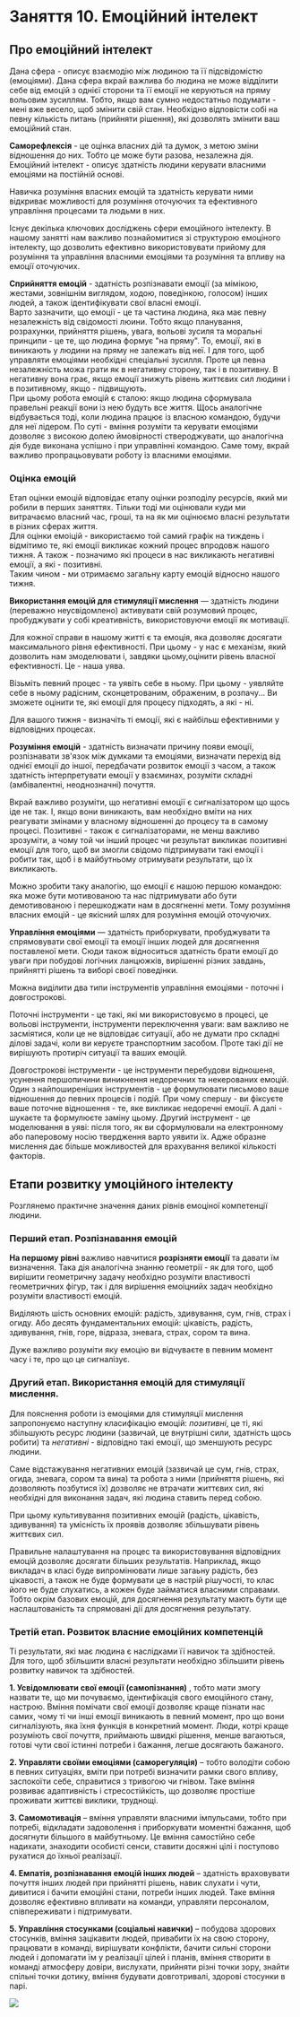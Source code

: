 # Заняття 10. Емоційний інтелект
## Про емоційний інтелект
Дана сфера - описує взаємодію між людиною та її підсвідомістю (емоціями). Дана сфера вкрай важлива бо людина не може відділити себе від емоцій з однієї сторони та її емоції не керуються на пряму вольовим зусиллям. Тобто, якщо вам сумно недостатньо подумати - мені вже весело, щоб змінити свій стан. Необхідно відповісти собі на певну кількість питань (прийняти рішення), які дозволять змінити ваш емоційний стан.  
  
**Саморефлексія** - це оцінка власних дій та думок, з метою зміни відношення до них. Тобто це може бути разова, незалежна дія. 
Емоційний інтелект - описує здатність людини керувати власними емоціями на постійній основі.  
  
Навичка розуміння власних емоцій та здатність керувати ними відкриває можливості для розуміння оточуючих та ефективного управління процесами та людьми в них.  
  
Існує декілька ключових досліджень сфери емоційного інтелекту.  В нашому занятті нам важливо познайомитися зі структурою емоціного інтелекту, що дозволить ефективно використовувати прийому для розуміння та управління власними емоціями та розуміння та впливу на емоції оточуючих.  
  
**Сприйняття емоцій** - здатність розпізнавати емоції (за мімікою, жестами, зовнішнім виглядом, ходою, поведінкою, голосом) інших людей, а також ідентифікувати свої власні емоції.  
Варто зазначити, що емоції - це та частина людина, яка має певну незалежність від свідомості люини. Тобто якщо планування, розрахунки, прийняття рішень, увага, вольові зусиля та моральні принципи - це те, що людина формує "на пряму". То, емоції, які в виникають у людини на пряму не залежать від неї.  І для того, щоб управляти емоціями необхідні спеціальні зусилля.  Проте ця певна незалежність можа грати як в негативну сторону, так і в позитивну. В негативну вона грає, якщо емоції знижуть рівень життєвих сил людини і в позитивному, якщо - підвищують.  
При цьому робота емоцій є сталою: якщо людина сформувала правельні реакції вони із нею будуть все життя.  Щось аналогічне відбувається тоді, коли людина працює із власною командою, будучи для неї лідером. По суті - вміння розуміти та керувати емоціями дозволяє з високою долею ймовірності ствероджувати, що аналогічна дія буде виконана успішно і при управлінні командою.
Саме тому, вкрай важливо пропрацьовувати роботу із власними емоціями.  

### Оцінка емоцій
Етап оцінки емоцій відповідає етапу оцінки розподілу ресурсів, який ми робили в перших заняттях. Тільки тоді ми оцінювали куди ми витрачаємо власний час, гроші, та на як ми оцінюємо власні результати в різних сферах життя.  
Для оцінки емоіцій - використаємо той самий графік на тиждень і відмітимо те, які емоції викликає кожний процес впродовж нашого тижня.  А також - позначимо які процеси в нас викликають негативні емоції, а які - позитивні.  
Таким чином - ми отримаємо загальну карту емоцій відносно нашого тижня.  

  
**Використання емоцій для стимуляції мислення** — здатність людини (переважно неусвідомлено) активувати свій розумовий процес, пробуджувати у собі креативність, використовуючи емоції як мотивації.  
  
Для кожної справи в нашому житті є та емоція, яка дозволяє досягати максимального рівня ефективності.  При цьому - у нас є механізм, який дозволить нам змоделювати і, завдяки цьому,оцінити рівень власної ефективності. Це - наша уява.  

Візьміть певний процес - та уявіть себе в ньому. При цьому - уявляйте себе в ньому радісним, сконцетрованим, ображеним, в розпачу... Ви зможете оцінити те, які емоції для процесу підходять, а які - ні.   
  
Для вашого тижня - визначіть ті емоції, які є найбільш ефективними у відповідних процесах.

**Розуміння емоцій** - здатність визначати причину появи емоції, розпізнавати зв'язок між думками та емоціями, визначати перехід від однієї емоції до іншої, передбачати розвиток емоції з часом, а також здатність інтерпретувати емоції у взаєминах, розуміти складні (амбівалентні, неоднозначні) почуття.  

Вкрай важливо розуміти, що негативні емоції є сигналізатором що щось іде не так. І, якщо вони виникають, вам необхідно вміти на них реагувати змінами у власному відношенні до процесу та в самому процесі. Позитивні - також є сигналізаторами, не менш важливо зрозуміти, а чому той чи інший процес чи результат викликає позитивні емоції для того, щоб ви змогли свідомо підтримувати такі емоції і робити так, щоб і в майбутньому отримувати результати, що їх викликають.  
  
Можно зробити таку аналогію, що емоції є нашою першою командою: яка може бути мотивованою та нас підтримувати або бути демотивованою і перешкоджати нам в досягненні мети. Тому розуміння власних емоцій - це якісний шлях для розуміння емоцій оточуючих.


**Управління емоціями** — здатність приборкувати, пробуджувати та спрямовувати свої емоції та емоції інших людей для досягнення поставленої мети. Сюди також відноситься здатність брати емоції до уваги при побудові логічних ланцюжків, вирішенні різних завдань, прийнятті рішень та виборі своєї поведінки.  
  
Можна виділити два типи інструментів управління емоціями - поточні і довгострокові.  
  
Поточні інструменти - це такі, які ми використовуємо в процесі, це вольові інструменти, інструменти переключення уваги: вам важливо не засміятися, коли це не відповідає ситуації, або не думати про складні ділові задачі, коли ви керуєте транспортним засобом.  Проте такі дії не вирішують протиріч ситуації та ваших емоцій.  
  
Довгострокові інструменти - це інструменти перебудови відношеня, усунення першопичини виникнення недоречних та некерованих емоцій.  Один з найпоширеніших інструментів - це формулювати письмово ваше відношення до певних процесів і подій. При чому спершу - ви фіксуєте ваше поточне відношення - те, яке викликає недоречні емоції. А далі - шукаєте та формулюєте заміну цьому.  Другий інструмент - це моделювання в уяві: після того, як ви сформулювали на електронному або паперовому носію твердження варто уявити їх. Адже образне мислення дає більше можливостей для врахування великої кількості факторів.  

## Етапи розвитку умоційного інтелекту
Розглянемо практичне значення даних рівнів емоціної компетенції людини.  
### Перший етап. Розпізнавання емоцій

**На першому рівні** важливо навчитися **розрізняти емоції** та давати їм визначення. Така дія аналогічна знанню геометрії - як для того, щоб вирішити геометричну задачу необхідно розуміти властивості геометричних фігур, так і для вирішення емоіцнийх задач необхідно розуміти властивості емоцій.  
  
Виділяють шість основних емоцій: радість, здивування, сум, гнів, страх і огиду.
Або десять фундаментальних емоцій:  цікавість, радість, здивування, гнів, горе, відраза, зневага, страх, сором та вина.  
  
Дуже важливо розуміти яку емоцію ви відчуваєте в певним момент часу і те, про що це сигналізує.  


### Другий етап. Використання емоцій для стимуляції мислення.
  
Для пояснення роботи із емоціями для стимуляції мислення запропонуємо наступну класифікацію емоцій: *позитивні*, це ті, які збільшують ресурс людини (зазвичай, це внутрішні сили, здатність щось робити) та *негативні* - відповідно такі емоції, що  зменшують ресурс людини.  
  
Саме відстажування негативних емоцій (зазвичай це сум, гнів, страх, огида, зневага, сором та вина) та робота з ними (прийняття рішень, які дозволяють позбутися їх) дозволяє не втрачати життєвих сил, які необхідні для виконання задач, які людина ставить перед собою.  
  
При цьому культивування позитивних емоцій (радість, цікавість, здивування) та умісність їх проявів дозволяє збільшувати рівень життєвих сил.  
  
Правильне налаштування на процес та використовування відповідних емоцій дозволяє досягати більших результатів. Наприклад, якщо викладач в класі буде випромінювати лише загаьну радість, без цікавості, а також не буде формувати це в настрій рішучості, то клас його не буде слухатись, а кожен буде займатися власними справами.  
Тобто окрім базових емоцій, для досягнення результату мають бути ще наслаштованість та спрямовані дії для досягнення результату.

### Третій етап. Розвиток власние емоційних компетенцій
Ті результати, які має людина є наслідками її навичок та здібностей. Для того, щоб збільшити власні результати необхідно збільшити рівень розвитку навичок та здібностей. 

**1. Усвідомлювати свої емоції (самопізнання)** , тобто мати змогу назвати те, що ми почуваємо, ідентифікація свого емоційного стану, настрою. Вміння помічати свої емоції дозволяє краще пізнати нас самих, чому ті чи інші емоції виникають в певний момент, про що вони сигналізують, яка їхня функція в конкретний момент. Люди, котрі краще розуміють свої почуття, приймають швидкі рішення, менше вагаються, готові чути свої істинні потреби і бажання, легше досягають бажаного.  
  
**2. Управляти своїми емоціями (саморегуляція)** – тобто володіти собою в певних ситуаціях, вміти при потребі визначити рамки свого впливу, заспокоїти себе, справитися з тривогою чи гнівом. Таке вміння розвиває адаптивність і стресостійкість, що дозволяє простіше проживати життєві виклики, труднощі.  
  
**3. Самомотивація** – вміння управляти власними імпульсами, тобто при потребі, відкладати задоволення і приборкувати моментні бажання, щоб досягнути більшого в майбутньому. Це вміння самостійно себе надихати, знаходити особисті сенси, ставити досяжні цілі і поступово рухатися до їхньої реалізації.  
  
**4. Емпатія, розпізнавання емоцій інших людей** – здатність враховувати почуття інших людей при прийнятті рішень, навик слухати і чути, дивитися і бачити емоційні стани, потреби інших людей. Таке вміння дозволяє ефективно впливати на команди, управляти персоналом, співпереживати і підтримувати.  
  
**5. Управління стосунками (соціальні навички)** – побудова здорових стосунків, вміння зацікавити людей, привабити їх на свою сторону, працювати в команді, вирішувати конфлікти, бачити сильні сторони людей і допомагати їм у реалізації цілей і планів, вміння створити в команді атмосферу довіри, вислухати, прийняти різні точки зору, знайти спільні точки дотику, вміння будувати довготривалі, здорові стосунки в парі.  
  
<img src = "ei.png">  